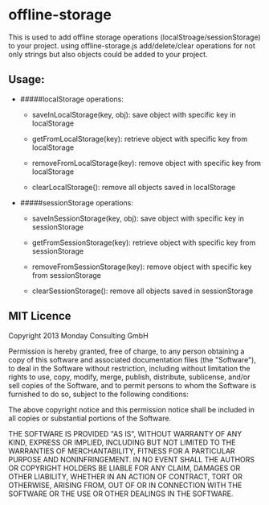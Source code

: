 offline-storage
======================================================

This is used to add offline storage operations (localStroage/sessionStorage) to your project.
using offline-storage.js add/delete/clear operations for not only strings but also objects could be added to your project.

## Usage:
* #####localStorage operations:

    * saveInLocalStorage(key, obj): save object with specific key in localStorage

    * getFromLocalStorage(key): retrieve object with specific key from localStorage

    * removeFromLocalStorage(key): remove object with specific key from localStorage

    * clearLocalStorage(): remove all objects saved in localStorage

* #####sessionStorage operations:

    * saveInSessionStorage(key, obj): save object with specific key in sessionStorage

    * getFromSessionStorage(key): retrieve object with specific key from sessionStorage

    * removeFromSessionStorage(key): remove object with specific key from sessionStorage

    * clearSessionStorage(): remove all objects saved in sessionStorage


## MIT Licence

Copyright 2013 Monday Consulting GmbH

Permission is hereby granted, free of charge, to any person obtaining
a copy of this software and associated documentation files (the
"Software"), to deal in the Software without restriction, including
without limitation the rights to use, copy, modify, merge, publish,
distribute, sublicense, and/or sell copies of the Software, and to
permit persons to whom the Software is furnished to do so, subject to
the following conditions:

The above copyright notice and this permission notice shall be
included in all copies or substantial portions of the Software.

THE SOFTWARE IS PROVIDED "AS IS", WITHOUT WARRANTY OF ANY KIND,
EXPRESS OR IMPLIED, INCLUDING BUT NOT LIMITED TO THE WARRANTIES OF
MERCHANTABILITY, FITNESS FOR A PARTICULAR PURPOSE AND
NONINFRINGEMENT. IN NO EVENT SHALL THE AUTHORS OR COPYRIGHT HOLDERS BE
LIABLE FOR ANY CLAIM, DAMAGES OR OTHER LIABILITY, WHETHER IN AN ACTION
OF CONTRACT, TORT OR OTHERWISE, ARISING FROM, OUT OF OR IN CONNECTION
WITH THE SOFTWARE OR THE USE OR OTHER DEALINGS IN THE SOFTWARE.
